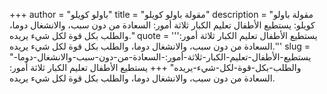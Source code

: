 +++
author = "باولو كويلو"
title = "مقولة باولو كويلو"
description = "مقولة باولو كويلو: يستطيع الأطفال تعليم الكبار ثلاثة أمور: السعادة من دون سبب، والانشغال دوما، والطلب بكل قوة لكل شيء يريده."
quote = '''يستطيع الأطفال تعليم الكبار ثلاثة أمور: السعادة من دون سبب، والانشغال دوما، والطلب بكل قوة لكل شيء يريده.'''
slug = "يستطيع-الأطفال-تعليم-الكبار-ثلاثة-أمور:-السعادة-من-دون-سبب-والانشغال-دوما-والطلب-بكل-قوة-لكل-شيء-يريده"
+++
يستطيع الأطفال تعليم الكبار ثلاثة أمور: السعادة من دون سبب، والانشغال دوما، والطلب بكل قوة لكل شيء يريده.
